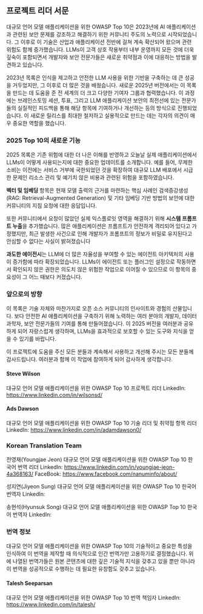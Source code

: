 ## 프로젝트 리더 서문

대규모 언어 모델 애플리케이션을 위한 OWASP Top 10은 2023년에 AI 애플리케이션과 관련된 보안 문제를 강조하고 해결하기 위한 커뮤니티 주도의 노력으로 시작되었습니다. 그 이후로 이 기술은 산업과 애플리케이션 전반에 걸쳐 계속 확산되어 왔으며 관련 위험도 함께 증가했습니다. LLMs이 고객 상호 작용부터 내부 운영까지 모든 것에 더욱 깊숙이 포함되면서 개발자와 보안 전문가들은 새로운 취약점과 이에 대응하는 방법을 발견하고 있습니다.

2023년 목록은 인식을 제고하고 안전한 LLM 사용을 위한 기반을 구축하는 데 큰 성공을 거두었지만, 그 이후로 더 많은 것을 배웠습니다. 새로운 2025년 버전에서는 이 목록을 만드는 데 도움을 준 전 세계의 더 크고 다양한 기여자 그룹과 협력했습니다. 이 과정에는 브레인스토밍 세션, 투표, 그리고 LLM 애플리케이션 보안의 최전선에 있는 전문가들의 실질적인 피드백을 통해 해당 항목에 기여하거나 개선하는 등의 방식으로 진행되었습니다. 이 새로운 릴리스를 최대한 철저하고 실용적으로 만드는 데는 각자의 의견이 매우 중요한 역할을 했습니다.

### 2025 Top 10의 새로운 기능

2025 목록은 기존 위험에 대한 더 나은 이해를 반영하고 오늘날 실제 애플리케이션에서 LLMs이 어떻게 사용되는지에 대한 중요한 업데이트를 소개합니다. 예를 들어, 무제한 소비는 이전에는 서비스 거부에 국한되었던 것을 확장하여 대규모 LLM 배포에서 시급한 문제인 리소스 관리 및 예기치 않은 비용과 관련된 위험을 포함하였습니다.

**벡터 및 임베딩** 항목은 현재 모델 출력의 근거를 마련하는 핵심 사례인 검색증강생성(RAG: Retrieval-Augmented Generation) 및 기타 임베딩 기반 방법의 보안에 대한 커뮤니티의 지침 요청에 대한 응답입니다.

또한 커뮤니티에서 요청이 많았던 실제 익스플로잇 영역을 해결하기 위해 **시스템 프롬프트 누출**을 추가했습니다. 많은 애플리케이션은 프롬프트가 안전하게 격리되어 있다고 가정했지만, 최근 발생한 사건으로 인해 개발자가 프롬프트의 정보가 비밀로 유지된다고 안심할 수 없다는 사실이 밝혀졌습니다

**과도한 에이전시**는 LLM에 더 많은 자율성을 부여할 수 있는 에이전트 아키텍처의 사용이 증가함에 따라 확장되었습니다. LLMs이 에이전트 또는 플러그인 설정으로 작동하면서 확인되지 않은 권한은 의도치 않은 위험한 작업으로 이어질 수 있으므로 이 항목의 중요성이 그 어느 때보다 커졌습니다.

### 앞으로의 방향

이 목록은 기술 자체와 마찬가지로 오픈 소스 커뮤니티의 인사이트와 경험의 산물입니다. 보다 안전한 AI 애플리케이션을 구축하기 위해 노력하는 여러 분야의 개발자, 데이터 과학자, 보안 전문가들의 기여를 통해 만들어졌습니다. 이 2025 버전을 여러분과 공유하게 되어 자랑스럽게 생각하며, LLMs을 효과적으로 보호할 수 있는 도구와 지식을 얻을 수 있기를 바랍니다.

이 프로젝트에 도움을 주신 모든 분들과 계속해서 사용하고 개선해 주시는 모든 분들께 감사드립니다. 여러분과 함께 이 작업에 참여하게 되어 감사하게 생각합니다.


#### Steve Wilson
대규모 언어 모델 애플리케이션을 위한 OWASP Top 10 프로젝트 리더
LinkedIn: https://www.linkedin.com/in/wilsonsd/

#### Ads Dawson
대규모 언어 모델 애플리케이션을 위한 OWASP Top 10 기술 리더 및 취약점 항목 리더
LinkedIn: https://www.linkedin.com/in/adamdawson0/


### Korean Translation Team
전영재(Youngjae Jeon)
대규모 언어 모델 애플리케이션을 위한 OWASP Top 10 한국어 번역 리더
LinkedIn: https://www.linkedin.com/in/youngjae-jeon-4a368163/
FaceBook: https://www.facebook.com/nanuminfo/about/

성지연(Jiyeon Sung)
대규모 언어 모델 애플리케이션을 위한 OWASP Top 10 한국어 번역자
LinkedIn: 

송현석(Hyunsuk Song)
대규모 언어 모델 애플리케이션을 위한 OWASP Top 10 한국어 번역자
LinkedIn: 


### 번역 정보
대규모 언어 모델 애플리케이션을 위한 OWASP Top 10의 기술적이고 중요한 특성을 인식하여 이 번역을 제작할 때 의식적으로 인간 번역가만 고용하기로 결정했습니다. 위에 나열된 번역가들은 원본 콘텐츠에 대한 깊은 기술적 지식을 갖추고 있을 뿐만 아니라 이 번역을 성공적으로 수행하는 데 필요한 유창함도 갖추고 있습니다.

#### Talesh Seeparsan
대규모 언어 모델 애플리케이션을 위한 OWASP Top 10 번역 책임자
LinkedIn: https://www.linkedin.com/in/talesh/

